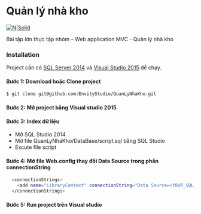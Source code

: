 # Quản lý nhà kho

[![N|Solid](https://cldup.com/dTxpPi9lDf.thumb.png)](https://nodesource.com/products/nsolid)

Bài tập lớn thực tập nhóm - Web application MVC - Quản lý nhà kho

### Installation

Project cần có [SQL Server 2014](https://www.google.com.vn/url?sa=t&rct=j&q=&esrc=s&source=web&cd=2&cad=rja&uact=8&ved=0ahUKEwjNhoXmw4rUAhVlz1QKHeWnAq8QFggrMAE&url=https%3A%2F%2Fwww.microsoft.com%2Fen-us%2Fdownload%2Fdetails.aspx%3Fid%3D53168&usg=AFQjCNFk8NuMb2gb_2M9jFRWr8OuASky6w&sig2=Gi9EHjXj9hCLZRa7mus4iQ) và [Visual Studio 2015]() để chạy.

#### Bước 1: Download hoặc Clone project
```sh
$ git clone git@github.com:EnvityStudio/QuanLyNhaKho.git
```
#### Bước 2: Mở project bằng Visual studio 2015

#### Bước 3: Index dữ liệu
- Mở SQL Studio 2014
- Mở file QuanLyNhaKho/DataBase/script.sql bằng SQL Studio 
- Excute file script

#### Bước 4: Mở file **Web.config** thay đổi Data Source trong phần **connectionString**
```sh
  <connectionStrings>
    <add name="LibraryContext" connectionString="Data Source=<YOUR_SQL_SERVER>;Initial Catalog=QuanLyThuVien;Integrated Security=SSPI;" providerName="System.Data.SqlClient" />
  </connectionStrings>
```

#### Bước 5: Run project trên Visual studio

